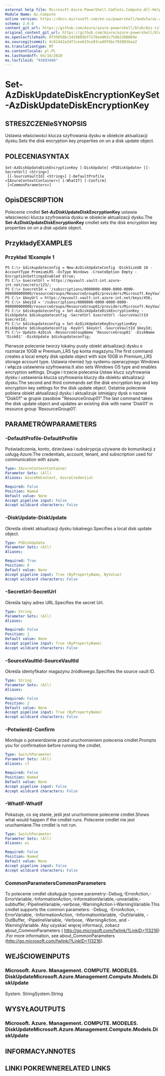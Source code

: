 ```yaml
---
external help file: Microsoft.Azure.PowerShell.Cmdlets.Compute.dll-Help-Help.xml
Module Name: Az.Compute
online version: https://docs.microsoft.com/en-us/powershell/module/az.compute/set-azdiskupdatediskencryptionkey
schema: 2.0.0
content_git_url: https://github.com/Azure/azure-powershell/blob/Azs-tzl/src/Compute/Compute/help/Set-AzDiskUpdateDiskEncryptionKey.md
original_content_git_url: https://github.com/Azure/azure-powershell/blob/Azs-tzl/src/Compute/Compute/help/Set-AzDiskUpdateDiskEncryptionKey.md
ms.openlocfilehash: 0f55058bc3419805bf7270e4d03c75db2208669e
ms.sourcegitcommit: 4c61442a2df1cee633ce93cad9f6bc793803baa2
ms.translationtype: MT
ms.contentlocale: pl-PL
ms.lasthandoff: 04/16/2020
ms.locfileid: "93893446"
---
```

# <span data-ttu-id="edb4a-101">Set-AzDiskUpdateDiskEncryptionKey</span><span class="sxs-lookup"><span data-stu-id="edb4a-101">Set-AzDiskUpdateDiskEncryptionKey</span></span>

## <span data-ttu-id="edb4a-102">STRESZCZENIe</span><span class="sxs-lookup"><span data-stu-id="edb4a-102">SYNOPSIS</span></span>
<span data-ttu-id="edb4a-103">Ustawia właściwości klucza szyfrowania dysku w obiekcie aktualizacji dysku.</span><span class="sxs-lookup"><span data-stu-id="edb4a-103">Sets the disk encryption key properties on on a disk update object.</span></span>

## <span data-ttu-id="edb4a-104">POLECENIA</span><span class="sxs-lookup"><span data-stu-id="edb4a-104">SYNTAX</span></span>

```
Set-AzDiskUpdateDiskEncryptionKey [-DiskUpdate] <PSDiskUpdate> [[-SecretUrl] <String>]
 [[-SourceVaultId] <String>] [-DefaultProfile <IAzureContextContainer>] [-WhatIf] [-Confirm]
 [<CommonParameters>]
```

## <span data-ttu-id="edb4a-105">Opis</span><span class="sxs-lookup"><span data-stu-id="edb4a-105">DESCRIPTION</span></span>
<span data-ttu-id="edb4a-106">Polecenie cmdlet **Set-AzDiskUpdateDiskEncryptionKey** ustawia właściwości klucza szyfrowania dysku w obiekcie aktualizacji dysku.</span><span class="sxs-lookup"><span data-stu-id="edb4a-106">The **Set-AzDiskUpdateDiskEncryptionKey** cmdlet sets the disk encryption key properties on on a disk update object.</span></span>

## <span data-ttu-id="edb4a-107">Przykłady</span><span class="sxs-lookup"><span data-stu-id="edb4a-107">EXAMPLES</span></span>

### <span data-ttu-id="edb4a-108">Przykład 1</span><span class="sxs-lookup"><span data-stu-id="edb4a-108">Example 1</span></span>
```
PS C:\> $diskupdateconfig = New-AzDiskUpdateConfig -DiskSizeGB 10 -AccountType PremiumLRS -OsType Windows -CreateOption Empty -EncryptionSettingsEnabled $true;
PS C:\> $secretUrl = https://myvault.vault-int.azure-int.net/secrets/123/;
PS C:\> $secretId = '/subscriptions/0000000-0000-0000-0000-000000000000/resourceGroups/ResourceGroup01/providers/Microsoft.KeyVault/vaults/TestVault123';
PS C:\> $keyUrl = https://myvault.vault-int.azure-int.net/keys/456;
PS C:\> $keyId = '/subscriptions/0000000-0000-0000-0000-000000000000/resourceGroups/ResourceGroup01/providers/Microsoft.KeyVault/vaults/TestVault456';
PS C:\> $diskupdateconfig = Set-AzDiskUpdateDiskEncryptionKey -DiskUpdate $diskupdateconfig -SecretUrl $secretUrl -SourceVaultId $secretId;
PS C:\> $diskupdateconfig = Set-AzDiskUpdateKeyEncryptionKey -DiskUpdate $diskupdateconfig -KeyUrl $keyUrl -SourceVaultId $keyId;
PS C:\> Update-AzDisk -ResourceGroupName 'ResourceGroup01' -DiskName 'Disk01' -DiskUpdate $diskupdateconfig;
```

<span data-ttu-id="edb4a-109">Pierwsze polecenie tworzy lokalny pusty obiekt aktualizacji dysku o rozmiarze 10GB w Premium_LRS typ konta magazynu.</span><span class="sxs-lookup"><span data-stu-id="edb4a-109">The first command creates a local empty disk update object with size 10GB in Premium_LRS storage account type.</span></span>  <span data-ttu-id="edb4a-110">Ustawia również typ systemu operacyjnego Windows i włącza ustawienia szyfrowania.</span><span class="sxs-lookup"><span data-stu-id="edb4a-110">It also sets Windows OS type and enables encryption settings.</span></span>
<span data-ttu-id="edb4a-111">Drugie i trzecie polecenia Ustaw klucz szyfrowania dysku i ustawienia klucza szyfrowania kluczy dla obiektu aktualizacji dysku.</span><span class="sxs-lookup"><span data-stu-id="edb4a-111">The second and third commands set the disk encryption key and key encryption key settings for the disk update object.</span></span>
<span data-ttu-id="edb4a-112">Ostatnie polecenie pobiera obiekt aktualizacji dysku i aktualizuje istniejący dysk o nazwie "Disk01" w grupie zasobów "ResourceGroup01".</span><span class="sxs-lookup"><span data-stu-id="edb4a-112">The last command takes the disk update object and updates an existing disk with name 'Disk01' in resource group 'ResourceGroup01'.</span></span>

## <span data-ttu-id="edb4a-113">PARAMETRÓW</span><span class="sxs-lookup"><span data-stu-id="edb4a-113">PARAMETERS</span></span>

### <span data-ttu-id="edb4a-114">-DefaultProfile</span><span class="sxs-lookup"><span data-stu-id="edb4a-114">-DefaultProfile</span></span>
<span data-ttu-id="edb4a-115">Poświadczenia, konto, dzierżawa i subskrypcja używane do komunikacji z usługą Azure.</span><span class="sxs-lookup"><span data-stu-id="edb4a-115">The credentials, account, tenant, and subscription used for communication with azure.</span></span>

```yaml
Type: IAzureContextContainer
Parameter Sets: (All)
Aliases: AzureRmContext, AzureCredential

Required: False
Position: Named
Default value: None
Accept pipeline input: False
Accept wildcard characters: False
```

### <span data-ttu-id="edb4a-116">-DiskUpdate</span><span class="sxs-lookup"><span data-stu-id="edb4a-116">-DiskUpdate</span></span>
<span data-ttu-id="edb4a-117">Określa obiekt aktualizacji dysku lokalnego.</span><span class="sxs-lookup"><span data-stu-id="edb4a-117">Specifies a local disk update object.</span></span>

```yaml
Type: PSDiskUpdate
Parameter Sets: (All)
Aliases: 

Required: True
Position: 0
Default value: None
Accept pipeline input: True (ByPropertyName, ByValue)
Accept wildcard characters: False
```

### <span data-ttu-id="edb4a-118">-SecretUrl</span><span class="sxs-lookup"><span data-stu-id="edb4a-118">-SecretUrl</span></span>
<span data-ttu-id="edb4a-119">Określa tajny adres URL.</span><span class="sxs-lookup"><span data-stu-id="edb4a-119">Specifies the secret Url.</span></span>

```yaml
Type: String
Parameter Sets: (All)
Aliases: 

Required: False
Position: 1
Default value: None
Accept pipeline input: True (ByPropertyName)
Accept wildcard characters: False
```

### <span data-ttu-id="edb4a-120">-SourceVaultId</span><span class="sxs-lookup"><span data-stu-id="edb4a-120">-SourceVaultId</span></span>
<span data-ttu-id="edb4a-121">Określa identyfikator magazynu źródłowego.</span><span class="sxs-lookup"><span data-stu-id="edb4a-121">Specifies the source vault ID.</span></span>

```yaml
Type: String
Parameter Sets: (All)
Aliases: 

Required: False
Position: 2
Default value: None
Accept pipeline input: True (ByPropertyName)
Accept wildcard characters: False
```

### <span data-ttu-id="edb4a-122">-Potwierdź</span><span class="sxs-lookup"><span data-stu-id="edb4a-122">-Confirm</span></span>
<span data-ttu-id="edb4a-123">Monituje o potwierdzenie przed uruchomieniem polecenia cmdlet.</span><span class="sxs-lookup"><span data-stu-id="edb4a-123">Prompts you for confirmation before running the cmdlet.</span></span>

```yaml
Type: SwitchParameter
Parameter Sets: (All)
Aliases: cf

Required: False
Position: Named
Default value: None
Accept pipeline input: False
Accept wildcard characters: False
```

### <span data-ttu-id="edb4a-124">-WhatIf</span><span class="sxs-lookup"><span data-stu-id="edb4a-124">-WhatIf</span></span>
<span data-ttu-id="edb4a-125">Pokazuje, co się stanie, jeśli jest uruchomione polecenie cmdlet.</span><span class="sxs-lookup"><span data-stu-id="edb4a-125">Shows what would happen if the cmdlet runs.</span></span> <span data-ttu-id="edb4a-126">Polecenie cmdlet nie jest uruchamiane.</span><span class="sxs-lookup"><span data-stu-id="edb4a-126">The cmdlet is not run.</span></span>

```yaml
Type: SwitchParameter
Parameter Sets: (All)
Aliases: wi

Required: False
Position: Named
Default value: None
Accept pipeline input: False
Accept wildcard characters: False
```

### <span data-ttu-id="edb4a-127">CommonParameters</span><span class="sxs-lookup"><span data-stu-id="edb4a-127">CommonParameters</span></span>
<span data-ttu-id="edb4a-128">To polecenie cmdlet obsługuje typowe parametry:-Debug,-ErrorAction,-ErrorVariable,-InformationAction,-InformationVariable,-unvariable,-subbuffer,-PipelineVariable,-verbose,-WarningAction i-WarningVariable.</span><span class="sxs-lookup"><span data-stu-id="edb4a-128">This cmdlet supports the common parameters: -Debug, -ErrorAction, -ErrorVariable, -InformationAction, -InformationVariable, -OutVariable, -OutBuffer, -PipelineVariable, -Verbose, -WarningAction, and -WarningVariable.</span></span> <span data-ttu-id="edb4a-129">Aby uzyskać więcej informacji, zobacz about_CommonParameters ( http://go.microsoft.com/fwlink/?LinkID=113216) .</span><span class="sxs-lookup"><span data-stu-id="edb4a-129">For more information, see about_CommonParameters (http://go.microsoft.com/fwlink/?LinkID=113216).</span></span>

## <span data-ttu-id="edb4a-130">WEJŚCIOWE</span><span class="sxs-lookup"><span data-stu-id="edb4a-130">INPUTS</span></span>

### <span data-ttu-id="edb4a-131">Microsoft. Azure. Management. COMPUTE. MODELES. DiskUpdate</span><span class="sxs-lookup"><span data-stu-id="edb4a-131">Microsoft.Azure.Management.Compute.Models.DiskUpdate</span></span>
<span data-ttu-id="edb4a-132">System. String</span><span class="sxs-lookup"><span data-stu-id="edb4a-132">System.String</span></span>

## <span data-ttu-id="edb4a-133">WYSYŁA</span><span class="sxs-lookup"><span data-stu-id="edb4a-133">OUTPUTS</span></span>

### <span data-ttu-id="edb4a-134">Microsoft. Azure. Management. COMPUTE. MODELES. DiskUpdate</span><span class="sxs-lookup"><span data-stu-id="edb4a-134">Microsoft.Azure.Management.Compute.Models.DiskUpdate</span></span>

## <span data-ttu-id="edb4a-135">INFORMACYJN</span><span class="sxs-lookup"><span data-stu-id="edb4a-135">NOTES</span></span>

## <span data-ttu-id="edb4a-136">LINKI POKREWNE</span><span class="sxs-lookup"><span data-stu-id="edb4a-136">RELATED LINKS</span></span>

